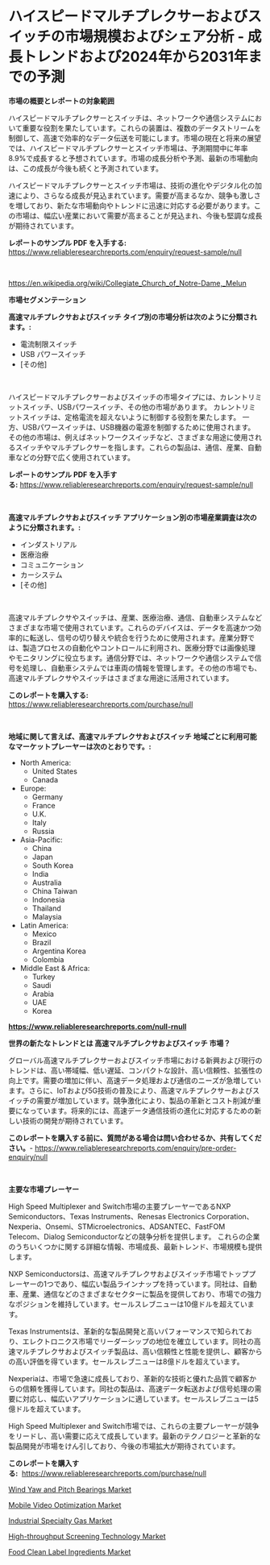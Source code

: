 <p><h1>ハイスピードマルチプレクサーおよびスイッチの市場規模およびシェア分析 - 成長トレンドおよび2024年から2031年までの予測</h1></p><p><strong>市場の概要とレポートの対象範囲</strong></p>
<p><p>ハイスピードマルチプレクサーとスイッチは、ネットワークや通信システムにおいて重要な役割を果たしています。これらの装置は、複数のデータストリームを制御して、高速で効率的なデータ伝送を可能にします。市場の現在と将来の展望では、ハイスピードマルチプレクサーとスイッチ市場は、予測期間中に年率8.9%で成長すると予想されています。市場の成長分析や予測、最新の市場動向は、この成長が今後も続くと予測されています。</p><p>ハイスピードマルチプレクサーとスイッチ市場は、技術の進化やデジタル化の加速により、さらなる成長が見込まれています。需要が高まるなか、競争も激しさを増しており、新たな市場動向やトレンドに迅速に対応する必要があります。この市場は、幅広い産業において需要が高まることが見込まれ、今後も堅調な成長が期待されています。</p></p>
<p><strong>レポートのサンプル PDF を入手する:</strong> <a href="https://www.reliableresearchreports.com/enquiry/request-sample/null">https://www.reliableresearchreports.com/enquiry/request-sample/null</a></p>
<p>&nbsp;</p>
<p><a href="https://en.wikipedia.org/wiki/Collegiate_Church_of_Notre-Dame,_Melun">https://en.wikipedia.org/wiki/Collegiate_Church_of_Notre-Dame,_Melun</a></p>
<p><strong>市場セグメンテーション</strong></p>
<p><strong>高速マルチプレクサおよびスイッチ タイプ別の市場分析は次のように分類されます。:</strong></p>
<p><ul><li>電流制限スイッチ</li><li>USB パワースイッチ</li><li>[その他]</li></ul></p>
<p>&nbsp;</p>
<p><p>ハイスピードマルチプレクサーおよびスイッチの市場タイプには、カレントリミットスイッチ、USBパワースイッチ、その他の市場があります。 カレントリミットスイッチは、定格電流を超えないように制御する役割を果たします。 一方、USBパワースイッチは、USB機器の電源を制御するために使用されます。 その他の市場は、例えばネットワークスイッチなど、さまざまな用途に使用されるスイッチやマルチプレクサーを指します。これらの製品は、通信、産業、自動車などの分野で広く使用されています。</p></p>
<p><strong>レポートのサンプル PDF を入手する:</strong>&nbsp;<a href="https://www.reliableresearchreports.com/enquiry/request-sample/null">https://www.reliableresearchreports.com/enquiry/request-sample/null</a></p>
<p>&nbsp;</p>
<p><strong> 高速マルチプレクサおよびスイッチ アプリケーション別の市場産業調査は次のように分類されます。:</strong></p>
<p><ul><li>インダストリアル</li><li>医療治療</li><li>コミュニケーション</li><li>カーシステム</li><li>[その他]</li></ul></p>
<p>&nbsp;</p>
<p><p>高速マルチプレクサやスイッチは、産業、医療治療、通信、自動車システムなどさまざまな市場で使用されています。これらのデバイスは、データを高速かつ効率的に転送し、信号の切り替えや統合を行うために使用されます。産業分野では、製造プロセスの自動化やコントロールに利用され、医療分野では画像処理やモニタリングに役立ちます。通信分野では、ネットワークや通信システムで信号を処理し、自動車システムでは車両の情報を管理します。その他の市場でも、高速マルチプレクサやスイッチはさまざまな用途に活用されています。</p></p>
<p><strong>このレポートを購入する:</strong>&nbsp; <a href="https://www.reliableresearchreports.com/purchase/null">https://www.reliableresearchreports.com/purchase/null</a></p>
<p>&nbsp;</p>
<p><strong>地域に関して言えば、高速マルチプレクサおよびスイッチ 地域ごとに利用可能なマーケットプレーヤーは次のとおりです。:</strong></p>
<p><ul>
    <li>
        North America:
        <ul>
            <li>United States</li>
            <li>Canada</li>
        </ul>
    </li>
    <li>
        Europe:
        <ul>
            <li>Germany</li>
            <li>France</li>
            <li>U.K.</li>
            <li>Italy</li>
            <li>Russia</li>
        </ul>
    </li>
    <li>
        Asia-Pacific:
        <ul>
            <li>China</li>
            <li>Japan</li>
            <li>South Korea</li>
            <li>India</li>
            <li>Australia</li>
            <li>China Taiwan</li>
            <li>Indonesia</li>
            <li>Thailand</li>
            <li>Malaysia</li>
        </ul>
    </li>
    <li>
        Latin America:
        <ul>
            <li>Mexico</li>
            <li>Brazil</li>
            <li>Argentina Korea</li>
            <li>Colombia</li>
        </ul>
    </li>
    <li>
        Middle East & Africa:
        <ul>
            <li>Turkey</li>
            <li>Saudi</li>
            <li>Arabia</li>
            <li>UAE</li>
            <li>Korea</li>
        </ul>
    </li>
    </ul></p>
<p><strong><a href="https://www.reliableresearchreports.com/null-rnull">https://www.reliableresearchreports.com/null-rnull</a></strong>&nbsp;</p>
<p><strong>世界の新たなトレンドとは 高速マルチプレクサおよびスイッチ 市場？</strong></p>
<p><p>グローバル高速マルチプレクサーおよびスイッチ市場における新興および現行のトレンドは、高い帯域幅、低い遅延、コンパクトな設計、高い信頼性、拡張性の向上です。需要の増加に伴い、高速データ処理および通信のニーズが急増しています。さらに、IoTおよび5G技術の普及により、高速マルチプレクサーおよびスイッチの需要が増加しています。競争激化により、製品の革新とコスト削減が重要になっています。将来的には、高速データ通信技術の進化に対応するための新しい技術の開発が期待されています。</p></p>
<p><strong>このレポートを購入する前に、質問がある場合は問い合わせるか、共有してください。</strong>- <a href="https://www.reliableresearchreports.com/enquiry/pre-order-enquiry/null">https://www.reliableresearchreports.com/enquiry/pre-order-enquiry/null</a></p>
<p>&nbsp;</p>
<p><strong>主要な市場プレーヤー</strong></p>
<p><p>High Speed Multiplexer and Switch市場の主要プレーヤーであるNXP Semiconductors、Texas Instruments、Renesas Electronics Corporation、Nexperia、Onsemi、STMicroelectronics、ADSANTEC、FastFOM Telecom、Dialog Semiconductorなどの競争分析を提供します。 これらの企業のうちいくつかに関する詳細な情報、市場成長、最新トレンド、市場規模も提供します。</p><p>NXP Semiconductorsは、高速マルチプレクサおよびスイッチ市場でトッププレーヤーの1つであり、幅広い製品ラインナップを持っています。同社は、自動車、産業、通信などのさまざまなセクターに製品を提供しており、市場での強力なポジションを維持しています。セールスレブニューは10億ドルを超えています。</p><p>Texas Instrumentsは、革新的な製品開発と高いパフォーマンスで知られており、エレクトロニクス市場でリーダーシップの地位を確立しています。同社の高速マルチプレクサおよびスイッチ製品は、高い信頼性と性能を提供し、顧客からの高い評価を得ています。セールスレブニューは8億ドルを超えています。</p><p>Nexperiaは、市場で急速に成長しており、革新的な技術と優れた品質で顧客からの信頼を獲得しています。同社の製品は、高速データ転送および信号処理の需要に対応し、幅広いアプリケーションに適しています。セールスレブニューは5億ドルを超えています。</p><p>High Speed Multiplexer and Switch市場では、これらの主要プレーヤーが競争をリードし、高い需要に応えて成長しています。最新のテクノロジーと革新的な製品開発が市場をけん引しており、今後の市場拡大が期待されています。</p></p>
<p><strong>このレポートを購入する:</strong>&nbsp;&nbsp;<a href="https://www.reliableresearchreports.com/purchase/null">https://www.reliableresearchreports.com/purchase/null</a></p>
<p><p><a href="https://medium.com/@max.sanderson5645/wind-yaw-and-pitch-bearings-market-research-report-market-forecast-and-growth-prospects-with-a-58dee71cd51d">Wind Yaw and Pitch Bearings Market</a></p><p><a href="https://issuu.com/reportprime-2/docs/mobile-video-optimization-market-size-2030.pptx">Mobile Video Optimization Market</a></p><p><a href="https://medium.com/@carlahoustonh51/industrial-specialty-gas-market-global-market-share-and-ranking-overall-sales-and-demand-15e87b9880ee">Industrial Specialty Gas Market</a></p><p><a href="https://github.com/julian6Skinner/Market-Research-Report-List-1/blob/main/high-throughput-screening-technology-market.md">High-throughput Screening Technology Market</a></p><p><a href="https://github.com/lavernaCole75/Market-Research-Report-List-1/blob/main/food-clean-label-ingredients-market.md">Food Clean Label Ingredients Market</a></p></p>